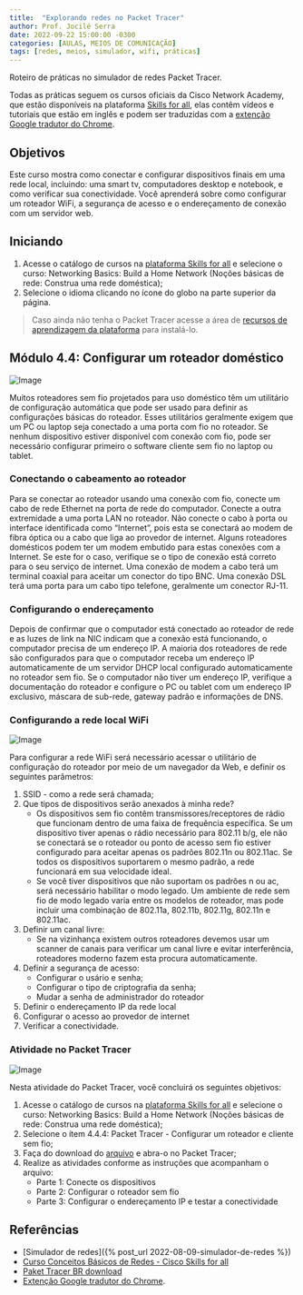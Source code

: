 ```yaml
---
title:  "Explorando redes no Packet Tracer"
author: Prof. Jocilé Serra
date: 2022-09-22 15:00:00 -0300
categories: [AULAS, MEIOS DE COMUNICAÇÃO]
tags: [redes, meios, simulador, wifi, práticas]
---
```

Roteiro de práticas no simulador de redes Packet Tracer.

Todas as práticas seguem os cursos oficiais da Cisco Network Academy, que estão disponíveis na plataforma [Skills for all](https://skillsforall.com/), elas contêm vídeos e tutoriais que estão em inglês e podem ser traduzidas com a [extenção Google tradutor do Chrome](https://canaltech.com.br/utilitarios/conheca-a-extensao-do-google-tradutor-para-o-chrome/).

## Objetivos

 Este curso mostra como conectar e configurar dispositivos finais em uma rede local, incluindo: uma smart tv, computadores desktop e notebook, e como verificar sua conectividade. Você aprenderá sobre como configurar um roteador WiFi, a segurança de acesso e o endereçamento de conexão com um servidor web.

## Iniciando

1. Acesse o catálogo de cursos na [plataforma Skills for all](https://skillsforall.com/) e selecione o curso: Networking Basics: Build a Home Network (Noções básicas de rede: Construa uma rede doméstica);
1. Selecione o idioma clicando no ícone do globo na parte superior da página.

> Caso ainda não tenha o Packet Tracer acesse a área de [recursos de aprendizagem da plataforma](https://skillsforall.com/resources/lab-downloads?userLang=pt-BR) para instalá-lo.

## Módulo 4.4: Configurar um roteador doméstico

![Image](https://user-images.githubusercontent.com/45495068/191833972-cf5b36fb-8919-4362-992f-599a6e7fa7a7.png)

Muitos roteadores sem fio projetados para uso doméstico têm um utilitário de configuração automática que pode ser usado para definir as configurações básicas do roteador. Esses utilitários geralmente exigem que um PC ou laptop seja conectado a uma porta com fio no roteador. Se nenhum dispositivo estiver disponível com conexão com fio, pode ser necessário configurar primeiro o software cliente sem fio no laptop ou tablet.

### Conectando o cabeamento ao roteador

Para se conectar ao roteador usando uma conexão com fio, conecte um cabo de rede Ethernet na porta de rede do computador. Conecte a outra extremidade a uma porta LAN no roteador. Não conecte o cabo à porta ou interface identificada como “Internet”, pois esta se conectará ao modem de fibra óptica ou a cabo que liga ao provedor de internet. Alguns roteadores domésticos podem ter um modem embutido para estas conexões com a Internet. Se este for o caso, verifique se o tipo de conexão está correto para o seu serviço de internet. Uma conexão de modem a cabo terá um terminal coaxial para aceitar um conector do tipo BNC. Uma conexão DSL terá uma porta para um cabo tipo telefone, geralmente um conector RJ-11.

### Configurando o endereçamento

Depois de confirmar que o computador está conectado ao roteador de rede e as luzes de link na NIC indicam que a conexão está funcionando, o computador precisa de um endereço IP. A maioria dos roteadores de rede são configurados para que o computador receba um endereço IP automaticamente de um servidor DHCP local configurado automaticamente no roteador sem fio. Se o computador não tiver um endereço IP, verifique a documentação do roteador e configure o PC ou tablet com um endereço IP exclusivo, máscara de sub-rede, gateway padrão e informações de DNS.

### Configurando a rede local WiFi

![Image](https://user-images.githubusercontent.com/45495068/191833457-62cdf02f-8f67-40ce-b722-8393e596c453.png)

Para configurar a rede WiFi será necessário acessar o utilitário de configuração do roteador por meio de um navegador da Web, e definir os seguintes parâmetros:

1. SSID - como a rede será chamada;
1. Que tipos de dispositivos serão anexados à minha rede?  
     - Os dispositivos sem fio contêm transmissores/receptores de rádio que funcionam dentro de uma faixa de frequência específica. Se um dispositivo tiver apenas o rádio necessário para 802.11 b/g, ele não se conectará se o roteador ou ponto de acesso sem fio estiver configurado para aceitar apenas os padrões 802.11n ou 802.11ac. Se todos os dispositivos suportarem o mesmo padrão, a rede funcionará em sua velocidade ideal.  
     - Se você tiver dispositivos que não suportam os padrões n ou ac, será necessário habilitar o modo legado. Um ambiente de rede sem fio de modo legado varia entre os modelos de roteador, mas pode incluir uma combinação de 802.11a, 802.11b, 802.11g, 802.11n e 802.11ac.
1. Definir um canal livre:
     - Se na vizinhança existem outros roteadores devemos usar um scanner de canais para verificar um canal livre e evitar interferência, roteadores moderno fazem esta procura automaticamente.
1. Definir a segurança de acesso:
     - Configurar o usário e senha;
     - Configurar o tipo de criptografia da senha;
     - Mudar a senha de administrador do roteador
1. Definir o endereçamento IP da rede local
1. Configurar o acesso ao provedor de internet
1. Verificar a conectividade.

### Atividade no Packet Tracer

![Image](https://user-images.githubusercontent.com/45495068/191834652-5f67cafb-9ac9-418c-9ac7-4c6ac5c28410.png)

Nesta atividade do Packet Tracer, você concluirá os seguintes objetivos:

1. Acesse o catálogo de cursos na [plataforma Skills for all](https://skillsforall.com/) e selecione o curso: Networking Basics: Build a Home Network (Noções básicas de rede: Construa uma rede doméstica);
1. Selecione o ítem 4.4.4: Packet Tracer - Configurar um roteador e cliente sem fio;
1. Faça do download do [arquivo](https://contenthub.netacad.com/sgp/nb/1.0/en-US/m4/course/pt-BR/assets/4.4.4-packet-tracer---configure-a-wireless-router-and-clients.pka) e abra-o no Packet Tracer;
1. Realize as atividades conforme as instruções que acompanham o arquivo:
   - Parte 1: Conecte os dispositivos
   - Parte 2: Configurar o roteador sem fio
   - Parte 3: Configurar o endereçamento IP e testar a conectividade

## Referências

- [Simulador de redes]({% post_url 2022-08-09-simulador-de-redes %})
- [Curso Conceitos Básicos de Redes - Cisco Skills for all](https://skillsforall.com/course/networking-basics?userLang=pt-BR)
- [Paket Tracer BR download](https://skillsforall.com/resources/lab-downloads?userLang=pt-BR)
- [Extenção Google tradutor do Chrome](https://canaltech.com.br/utilitarios/conheca-a-extensao-do-google-tradutor-para-o-chrome/).
